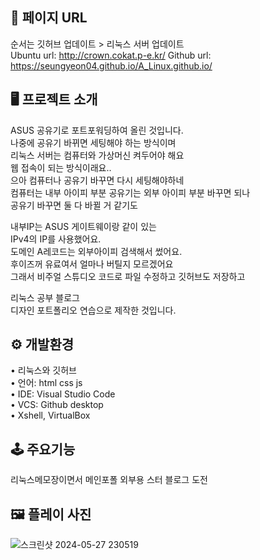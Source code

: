 ## 🔗 페이지 URL 
순서는 깃허브 업데이트 > 리눅스 서버 업데이트  
Ubuntu url: http://crown.cokat.p-e.kr/
Github url: https://seungyeon04.github.io/A_Linux.github.io/  

  
## 🖥 프로젝트 소개  
ASUS 공유기로 포트포워딩하여 올린 것입니다.  
나중에 공유기 바뀌면 세팅해야 하는 방식이며  
리눅스 서버는 컴퓨터와 가상머신 켜두어야 해요   
웹 접속이 되는 방식이래요..  
으아 컴퓨터나 공유기 바꾸면 다시 세팅해야하네  
컴퓨터는 내부 아이피 부분 공유기는 외부 아이피 부분 바꾸면 되나  
공유기 바꾸면 둘 다 바뀔 거 같기도  
  
내부IP는 ASUS 게이트웨이랑 같이 있는  
IPv4의 IP를 사용했어요.  
도메인 A레코드는 외부아이피 검색해서 썼어요.  
후이즈꺼 유료여서 얼마나 버틸지 모르겠어요  
그래서 비주얼 스튜디오 코드로 파일 수정하고 깃허브도 저장하고  

리눅스 공부 블로그  
디자인 포트폴리오 연습으로 제작한 것입니다.  

## ⚙️ 개발환경  

• 리눅스와 깃허브  
• 언어: html css js  
• IDE: Visual Studio Code  
• VCS: Github desktop  
• Xshell, VirtualBox

## 🕹 주요기능  

리눅스메모장이면서 메인포폴 외부용 스터 블로그 도전  

## 🖼 플레이 사진
![스크린샷 2024-05-27 230519](https://github.com/SeungYeon04/A_Linux.github.io/assets/100332811/623e09a6-4866-4e5d-b29a-3fafa5c098e0)
